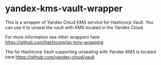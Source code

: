 # yandex-kms-vault-wrapper
This is a wrapper of Yandex Cloud KMS service for Hashicorp Vault.
You can use it to unseal the vault with KMS located in the Yandex Cloud. 

For more information see other wrappers here https://github.com/hashicorp/go-kms-wrapping

The for Hashicorp Vault supporting unsealing with Yandex KMS is located here https://github.com/yandex-cloud/vault
